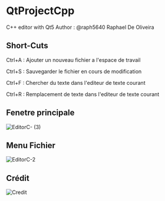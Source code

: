 # QtProjectCpp
C++ editor with Qt5
Author : @raph5640 Raphael De Oliveira

## Short-Cuts

Ctrl+A : Ajouter un nouveau fichier a l'espace de travail

Ctrl+S : Sauvegarder le fichier en cours de modification

Ctrl+F : Chercher du texte dans l'editeur de texte courant

Ctrl+R : Remplacement de texte dans l'editeur de texte courant
## Fenetre principale
![EditorC- (3)](https://github.com/raph5640/QtProjectCpp/assets/140059828/a5d2c922-abc6-43cc-9d57-c8e6f8974f27)

## Menu Fichier
![EditorC-2](https://github.com/raph5640/QtProjectCpp/assets/140059828/440d7b82-a553-4911-bb5d-0ee3b528f727)

## Crédit
![Credit](https://github.com/raph5640/QtProjectCpp/assets/140059828/79da63f6-c9a3-4f8f-beed-7f5202d84bdd)

